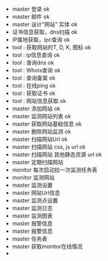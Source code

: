 - master 登录  ok
- master 邮件 ok
- master 设计"网站" 实体 ok
- 证书信息获取，dns扫描  ok
- IP属地获取，ipc查询 ok
- tool : 获取网站的T, D, K, 图标  ok
- tool : ip信息查询 ok
- tool : 查询dns  ok
- tool : Whois查询  ok
- tool : 查询备案  ok
- tool : 在线ping ok
- tool : 获取证书  ok
- tool : 网站信息获取  ok
- master 添加网站 ok
- master 监测网站列表 ok
- master 获取网站基础信息 ok
- master 删除网站监测 ok
- master 扫描网站Url ok
- master 扫描网站 css, js url  ok
- master 扫描网站 其他静态资源 url ok
- master 定期扫描网站
- monitor 每次启动拉一次监测任务表
- monitor 监测网站
- master 监测设置
- master 网站Url信息
- master 监测点设置
- master 监测日志
- master 监测图表
- master 报警信息
- master 报警信息
- master 任务表
- master 获取monitor在线情况
- 
